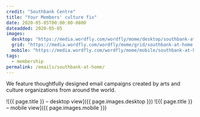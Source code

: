 ```yaml
---
credit: "Southbank Centre"
title: "Your Members' culture fix"
date: 2020-05-05T00:00:00-0800
dateadded: 2020-05-05
images:
  desktop: "https://media.wordfly.com/wordfly/mome/desktop/southbank-at-home.jpg"
  grid: "https://media.wordfly.com/wordfly/mome/grid/southbank-at-home.jpg"
  mobile: "https://media.wordfly.com/wordfly/mome/mobile/southbank-at-home.jpg"
tags:
  - membership
permalink: /emails/southbank-at-home/
---
```

We feature thoughtfully designed email campaigns created by arts and culture organizations from around the world.

![{{ page.title }} – desktop view]({{ page.images.desktop }})
![{{ page.title }} – mobile view]({{ page.images.mobile }})

